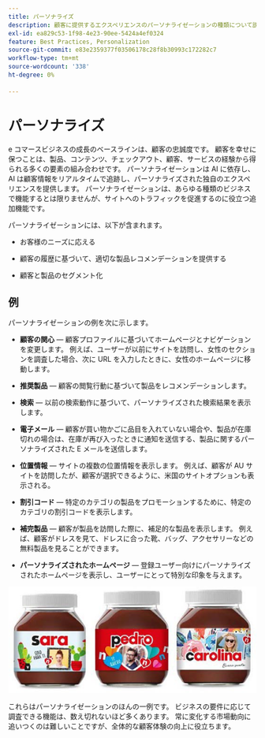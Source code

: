 ```yaml
---
title: パーソナライズ
description: 顧客に提供するエクスペリエンスのパーソナライゼーションの種類について説明します。
exl-id: ea829c53-1f98-4e23-90ee-5424a4ef0324
feature: Best Practices, Personalization
source-git-commit: e83e2359377f03506178c28f8b30993c172282c7
workflow-type: tm+mt
source-wordcount: '338'
ht-degree: 0%

---
```


# パーソナライズ

e コマースビジネスの成長のベースラインは、顧客の忠誠度です。 顧客を幸せに保つことは、製品、コンテンツ、チェックアウト、顧客、サービスの経験から得られる多くの要素の組み合わせです。 パーソナライゼーションは AI に依存し、AI は顧客情報をリアルタイムで追跡し、パーソナライズされた独自のエクスペリエンスを提供します。 パーソナライゼーションは、あらゆる種類のビジネスで機能するとは限りませんが、サイトへのトラフィックを促進するのに役立つ追加機能です。

パーソナライゼーションには、以下が含まれます。

- お客様のニーズに応える

- 顧客の履歴に基づいて、適切な製品レコメンデーションを提供する

- 顧客と製品のセグメント化

## 例

パーソナライゼーションの例を次に示します。

- **顧客の関心** — 顧客プロファイルに基づいてホームページとナビゲーションを変更します。 例えば、ユーザーが以前にサイトを訪問し、女性のセクションを調査した場合、次に URL を入力したときに、女性のホームページに移動します。

- **推奨製品** — 顧客の閲覧行動に基づいて製品をレコメンデーションします。

- **検索** — 以前の検索動作に基づいて、パーソナライズされた検索結果を表示します。

- **電子メール** — 顧客が買い物かごに品目を入れていない場合や、製品が在庫切れの場合は、在庫が再び入ったときに通知を送信する、製品に関するパーソナライズされた E メールを送信します。

- **位置情報** — サイトの複数の位置情報を表示します。 例えば、顧客が AU サイトを訪問したが、顧客が選択できるように、米国のサイトオプションも表示される。

- **割引コード** — 特定のカテゴリの製品をプロモーションするために、特定のカテゴリの割引コードを表示します。

- **補完製品** — 顧客が製品を訪問した際に、補足的な製品を表示します。 例えば、顧客がドレスを見て、ドレスに合った靴、バッグ、アクセサリーなどの無料製品を見ることができます。

- **パーソナライズされたホームページ** — 登録ユーザー向けにパーソナライズされたホームページを表示し、ユーザーにとって特別な印象を与えます。

![パーソナライズされた製品の例](../../assets/playbooks/personalization-example.png)

これらはパーソナライゼーションのほんの一例です。 ビジネスの要件に応じて調査できる機能は、数え切れないほど多くあります。 常に変化する市場動向に追いつくのは難しいことですが、全体的な顧客体験の向上に役立ちます。

